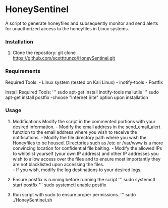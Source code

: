 # HoneySentinel
A script to generate honeyfiles and subsequently monitor and send alerts for unauthorized access to the honeyfiles in Linux systems.

### Installation
1. Clone the repository:
   git clone https://github.com/scotttrunzo/HoneySentinel.git

### Requirements
  Required Tools:
         - Linux system (tested on Kali Linux)
         - inotify-tools
         - Postfix

   Install Required Tools:
    '''  sudo apt-get install inotify-tools mailutils
    '''  sudo apt-get install postfix
               -choose "Internet Site" option upon installation
 
### Usage
1. Modifications
    Modify the script in the commented portions with your desired information.
       - Modify the email address in the send_email_alert function to the email address where you wish to receive the notifications.
       - Modify the file directory path where you wish the Honeyfiles to be housed. Directories such as /etc or /var/www is a more convincing location for confidential file baiting.
       - Modify the allowed IPs to whitelist yourself (your own IP address) and other IP addresses you wish to allow access over the files and to ensure most importantly they are not blacklisted upon accessing the files.  
       - If you wish, modify the log destinations to your desired logs.

2.  Ensure postfix is running before running the script
    '''  sudo systemctl start postfix
    '''  sudo systemctl enable postfix

3. Run script with sudo to ensure proper permissions.
    '''  sudo ./HoneySentinel.sh
